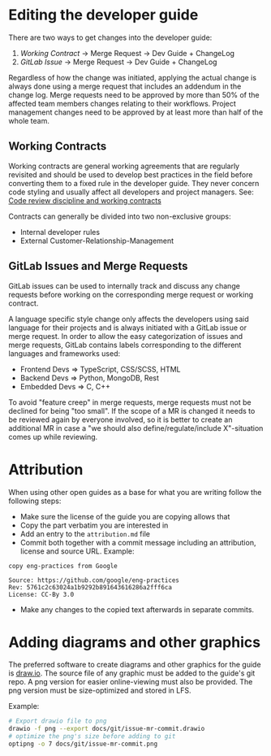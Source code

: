 # Editing the developer guide

There are two ways to get changes into the developer guide:

1. *Working Contract* -> Merge Request -> Dev Guide + ChangeLog
2. *GitLab Issue* -> Merge Request -> Dev Guide + ChangeLog

Regardless of how the change was initiated, applying the actual change is always done using a merge request that includes an addendum in the change log.
Merge requests need to be approved by more than 50% of the affected team members changes relating to their workflows. Project management changes need to be approved by at least more than half of the whole team.


## Working Contracts

Working contracts are general working agreements that are regularly revisited and should be used to develop best practices in the field before converting them to a fixed rule in the developer guide. They never concern code styling and usually affect all developers and project managers.
See: [Code review discipline and working contracts](https://www.youtube.com/watch?v=iGBWyhiqBsk&feature=youtu.be&t=64)

Contracts can generally be divided into two non-exclusive groups:

- Internal developer rules
- External Customer-Relationship-Management 


## GitLab Issues and Merge Requests

GitLab issues can be used to internally track and discuss any change requests before working on the corresponding merge request or working contract.

A language specific style change only affects the developers using said language for their projects and is always initiated with a GitLab issue or merge request. 
In order to allow the easy categorization of issues and merge requests, GitLab contains labels corresponding to the different languages and frameworks used:

- Frontend Devs => TypeScript, CSS/SCSS, HTML
- Backend Devs => Python, MongoDB, Rest
- Embedded Devs => C, C++

To avoid "feature creep" in merge requests, merge requests must not be declined for being "too small".
If the scope of a MR is changed it needs to be reviewed again by everyone involved, so it is better to create an additional MR in case a "we should also define/regulate/include X"-situation comes up while reviewing.

# Attribution

When using other open guides as a base for what you are writing follow the following steps:

* Make sure the license of the guide you are copying allows that
* Copy the part verbatim you are interested in
* Add an entry to the `attribution.md` file
* Commit both together with a commit message including an attribution, license and source URL. Example:

```
copy eng-practices from Google

Source: https://github.com/google/eng-practices
Rev: 5761c2c63024a1b9292b891643616286a2fff6ca
License: CC-By 3.0
```

* Make any changes to the copied text afterwards in separate commits.


# Adding diagrams and other graphics

The preferred software to create diagrams and other graphics for the guide is [draw.io](https://github.com/jgraph/drawio-desktop).
The source file of any graphic must be added to the guide's git repo.
A png version for easier online-viewing must also be provided.
The png version must be size-optimized and stored in LFS.

Example:

```bash
# Export drawio file to png
drawio -f png --export docs/git/issue-mr-commit.drawio
# optimize the png's size before adding to git
optipng -o 7 docs/git/issue-mr-commit.png
```
